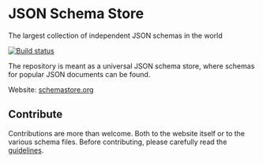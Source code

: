 # JSON Schema Store

The largest collection of independent JSON schemas in the world

[![Build status](https://github.com/SchemaStore/schemastore/workflows/Node.js%20CI/badge.svg)](https://github.com/SchemaStore/schemastore/actions)

The repository is meant as a universal JSON schema store, where schemas for popular JSON documents can be found.

Website: [schemastore.org](https://www.schemastore.org/json/)

## Contribute


Contributions are more than welcome. Both to the website itself or to the various schema files. Before contributing, please carefully read the [guidelines](./CONTRIBUTING.md).
